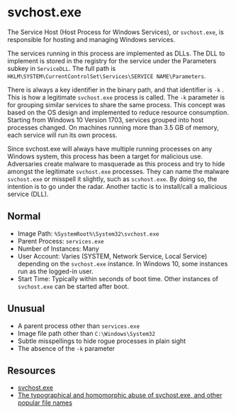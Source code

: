 # svchost.exe

The Service Host (Host Process for Windows Services), or `svchost.exe`, is responsible for hosting and managing 
Windows services.

The services running in this process are implemented as DLLs. The DLL to implement is stored in the registry 
for the service under the Parameters subkey in `ServiceDLL`. The full path is 
`HKLM\SYSTEM\CurrentControlSet\Services\SERVICE NAME\Parameters`.

There is always a key identifier in the binary path, and that identifier is `-k` . This is how a legitimate 
`svchost.exe` process is called. The `-k` parameter is for grouping similar services to share the same process. 
This concept was based on the OS design and implemented to reduce resource consumption. Starting from 
Windows 10 Version 1703, services grouped into host processes changed. On machines running more than 3.5 GB of 
memory, each service will run its own process. 

Since svchost.exe will always have multiple running processes on any Windows system, this process has been a target 
for malicious use. Adversaries create malware to masquerade as this process and try to hide amongst the legitimate 
`svchost.exe` processes. They can name the malware `svchost.exe` or misspell it slightly, such as `scvhost.exe`. 
By doing so, the intention is to go under the radar. Another tactic is to install/call a malicious service (DLL).  

## Normal

* Image Path: `%SystemRoot%\System32\svchost.exe`
* Parent Process: `services.exe`
* Number of Instances: Many
* User Account: Varies (SYSTEM, Network Service, Local Service) depending on the `svchost.exe` instance. In Windows 10, 
some instances run as the logged-in user.
* Start Time: Typically within seconds of boot time. Other instances of `svchost.exe` can be started after boot.

## Unusual

* A parent process other than `services.exe`
* Image file path other than `C:\Windows\System32`
* Subtle misspellings to hide rogue processes in plain sight
* The absence of the `-k` parameter

## Resources

* [svchost.exe](https://en.wikipedia.org/wiki/Svchost.exe)
* [The typographical and homomorphic abuse of svchost.exe, and other popular file names](https://www.hexacorn.com/blog/2015/12/18/the-typographical-and-homomorphic-abuse-of-svchost-exe-and-other-popular-file-names/)
